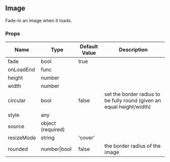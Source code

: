 ## Image 
 
Fade-in an image when it loads.
 ### Props
Name | Type | Default Value | Description
--- | --- | --- | --- 
fade | bool  | true | 
onLoadEnd | func  |   | 
height | number  |   | 
width | number  |   | 
circular | bool  | false | set the border radius to be fully round (given an equal height/width)
style | any  |   | 
source | object  (required) |   | 
resizeMode | string  | 'cover' | 
rounded | number&#124;bool | false | the border radius of the image
 
